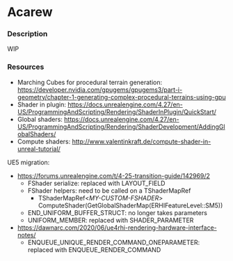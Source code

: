 # Acarew

### Description
WIP

### Resources
- Marching Cubes for procedural terrain generation: https://developer.nvidia.com/gpugems/gpugems3/part-i-geometry/chapter-1-generating-complex-procedural-terrains-using-gpu
- Shader in plugin: https://docs.unrealengine.com/4.27/en-US/ProgrammingAndScripting/Rendering/ShaderInPlugin/QuickStart/
- Global shaders: https://docs.unrealengine.com/4.27/en-US/ProgrammingAndScripting/Rendering/ShaderDevelopment/AddingGlobalShaders/
- Compute shaders: http://www.valentinkraft.de/compute-shader-in-unreal-tutorial/

UE5 migration:
- https://forums.unrealengine.com/t/4-25-transition-guide/142969/2
  - FShader serialize: replaced with LAYOUT_FIELD
  - FShader helpers: need to be called on a TShaderMapRef
    - TShaderMapRef<_MY-CUSTOM-FSHADER_> ComputeShader(GetGlobalShaderMap(ERHIFeatureLevel::SM5))
  - END_UNIFORM_BUFFER_STRUCT: no longer takes parameters
  - UNIFORM_MEMBER: replaced with SHADER_PARAMETER
- https://dawnarc.com/2020/06/ue4rhi-rendering-hardware-interface-notes/
  - ENQUEUE_UNIQUE_RENDER_COMMAND_ONEPARAMETER: replaced with ENQUEUE_RENDER_COMMAND